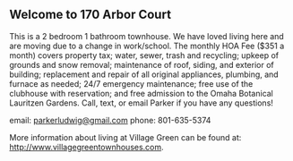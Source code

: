 ## Welcome to 170 Arbor Court

This is a 2 bedroom 1 bathroom townhouse. We have loved living here and are moving due to a change in work/school. The monthly HOA Fee ($351 a month) covers property tax; water, sewer, trash and recycling; upkeep of grounds and snow removal; maintenance of roof, siding, and exterior of building; replacement and repair of all original appliances, plumbing, and furnace as needed; 24/7 emergency maintenance; free use of the clubhouse with reservation; and free admission to the Omaha Botanical Lauritzen Gardens. Call, text, or email Parker if you have any questions! 

email: parkerludwig@gmail.com 
phone: 801-635-5374 

More information about living at Village Green can be found at: http://www.villagegreentownhouses.com.

